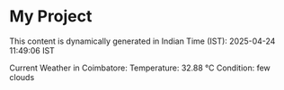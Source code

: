 # My Project

This content is dynamically generated in Indian Time (IST): 2025-04-24 11:49:06 IST


Current Weather in Coimbatore:
Temperature: 32.88 °C
Condition: few clouds

